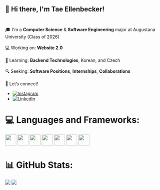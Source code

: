 ## 👋 Hi there, I'm Tae Ellenbecker!<br><br>
🎓 I'm a **Computer Science** & **Software Engineering** major at Augustana University (Class of 2026)<br><br>
💻 Working on: **Website 2.0**<br><br>
🧠 Learning: **Backend Technologies**, Korean, and Czech <br><br>
🔍 Seeking: **Software Positions**, **Internships**, **Collaborations**<br><br>
🚀 Let’s connect!<br>
  - [![Instagram](https://img.shields.io/badge/Instagram-%23E4405F.svg?logo=Instagram&logoColor=white)](https://instagram.com/tae.ellenbecker) 
  - [![LinkedIn](https://img.shields.io/badge/LinkedIn-%230077B5.svg?logo=linkedin&logoColor=white)](https://www.linkedin.com/in/tae-ellenbecker-384194225/) 

# 💻 Languages and Frameworks:
<img src="https://cdn.jsdelivr.net/gh/devicons/devicon@latest/icons/java/java-original.svg" height="35" /> <img src="https://cdn.jsdelivr.net/gh/devicons/devicon@latest/icons/python/python-original.svg" height="35" /> <img src="https://cdn.jsdelivr.net/gh/devicons/devicon@latest/icons/cplusplus/cplusplus-original.svg" height="35" /> <img src="https://cdn.jsdelivr.net/gh/devicons/devicon@latest/icons/c/c-original.svg" height="35" /> <img src="https://cdn.jsdelivr.net/gh/devicons/devicon@latest/icons/html5/html5-original.svg" height="35"/> <img src="https://cdn.jsdelivr.net/gh/devicons/devicon@latest/icons/css3/css3-original.svg" height="35"/> <img src="https://cdn.jsdelivr.net/gh/devicons/devicon@latest/icons/javascript/javascript-original.svg" height="35"/>
# 📊 GitHub Stats:
![](https://nirzak-streak-stats.vercel.app/?user=TaeEllenbecker&theme=dark&hide_border=false)
![](https://github-readme-stats.vercel.app/api/top-langs/?username=TaeEllenbecker&theme=dark&hide_border=false&include_all_commits=true&count_private=true&layout=compact)
